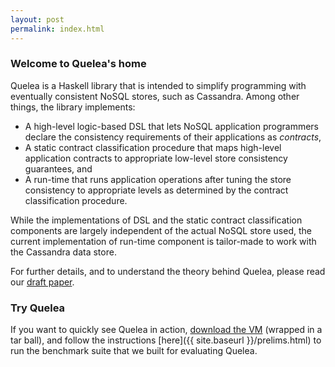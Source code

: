 ```yaml
---
layout: post
permalink: index.html
---
```

### Welcome to Quelea's home
Quelea is a Haskell library that is intended to simplify programming with
eventually consistent NoSQL stores, such as Cassandra. Among other things, the
library implements:

+ A high-level logic-based DSL that lets NoSQL application programmers
  declare the consistency requirements of their applications as
  _contracts_, 
+ A static contract classification procedure that maps high-level
  application contracts to appropriate low-level store consistency
  guarantees, and 
+ A run-time that runs application operations after tuning the store
  consistency to appropriate levels as determined by the contract
  classification procedure.  

While the implementations of DSL and the static contract classification
components are largely independent of the actual NoSQL store used, the current
implementation of run-time component is tailor-made to work with the Cassandra
data store. 

For further details, and to understand the theory behind Quelea, please read
our [draft paper](http://gowthamk.github.io/docs/quelea.pdf).  

### Try Quelea

If you want to quickly see Quelea in action, [download the
VM](https://www.cs.purdue.edu/sss/projects/catalyst/UbuntuQuelea.tar.gz)
(wrapped in a tar ball), and follow the instructions
[here]({{ site.baseurl }}/prelims.html) to run the benchmark
suite that we built for evaluating Quelea.  

